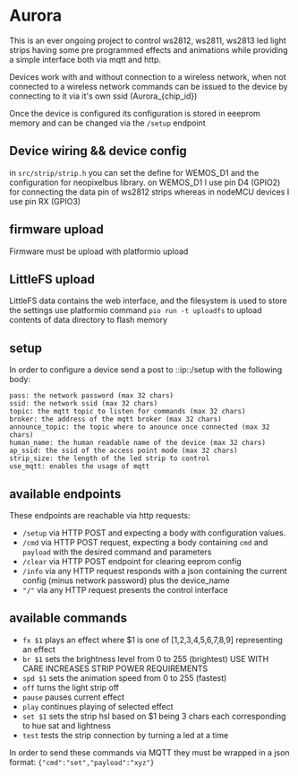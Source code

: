 # Aurora

This is an ever ongoing project to control ws2812, ws2811, ws2813 led light strips
having some pre programmed effects and animations while providing a simple interface both via mqtt and http.

Devices work with and without connection to a wireless network, when not connected to a wireless network commands can
be issued to the device by connecting to it via it's own ssid (Aurora_{chip_id})

Once the device is configured its configuration is stored in eeeprom memory and can be changed via the `/setup` endpoint

## Device wiring && device config

in `src/strip/strip.h` you can set the define for WEMOS_D1 and the configuration for neopixelbus library.
on WEMOS_D1 I use pin D4 (GPIO2) for connecting the data pin of ws2812 strips whereas in nodeMCU devices I use pin RX (GPIO3)

## firmware upload ##
Firmware must be upload with platformio upload


## LittleFS upload ##
LittleFS data contains the web interface, and the filesystem is used to store the settings
use platformio command `pio run -t uploadfs` to upload contents of data directory to flash memory

## setup ##

In order to configure a device send a post to ::ip::/setup with the following body:

```
pass: the network password (max 32 chars)
ssid: the network ssid (max 32 chars)
topic: the mqtt topic to listen for commands (max 32 chars)
broker: the address of the mqtt broker (max 32 chars)
announce_topic: the topic where to anounce once connected (max 32 chars)
human_name: the human readable name of the device (max 32 chars)
ap_ssid: the ssid of the access point mode (max 32 chars)
strip_size: the length of the led strip to control
use_mqtt: enables the usage of mqtt
```


## available endpoints ##

These endpoints are reachable via http requests:

- `/setup` via HTTP POST and expecting a body with configuration values.
- `/cmd` via HTTP POST request, expecting a body containing `cmd` and `payload` with the desired command and parameters
- `/clear` via HTTP POST endpoint for clearing eeprom config
- `/info` via any HTTP request responds with a json containing the current config (minus network password) plus the device_name
- `"/"`  via any HTTP request presents the control interface


## available commands ##
- `fx $1` plays an effect where $1 is one of [1,2,3,4,5,6,7,8,9] representing an effect
- `br $1` sets the brightness level from 0 to 255 (brightest) USE WITH CARE INCREASES STRIP POWER REQUIREMENTS
- `spd $1` sets the animation speed from 0 to 255 (fastest)
- `off` turns the light strip off
- `pause` pauses current effect
- `play` continues playing of selected effect
- `set $1` sets the strip hsl based on $1 being 3 chars each corresponding to hue sat and lightness
- `test` tests the strip connection by turning a led at a time

In order to send these commands via MQTT they must be wrapped in a json format:
`{"cmd":"set","payload":"xyz"}`

